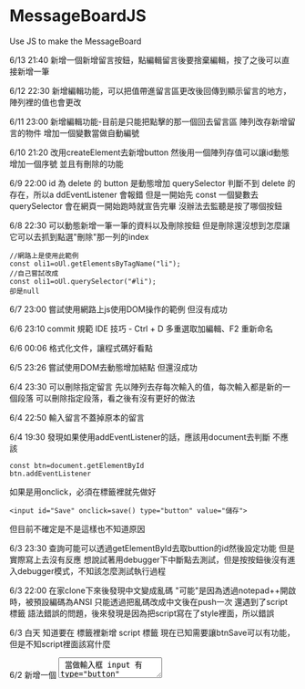 # MessageBoardJS
Use JS to make the MessageBoard

6/13 21:40
新增一個新增留言按鈕，點編輯留言後要捨棄編輯，按了之後可以直接新增一筆

6/12 22:30
新增編輯功能，可以把值帶進留言區更改後回傳到顯示留言的地方，陣列裡的值也會更改

6/11 23:00
新增編輯功能-目前是只能把點擊的那一個回去留言區
陣列改存新增留言的物件
增加一個變數當做自動編號

6/10 21:20
改用createElement去新增button
然後用一個陣列存值可以讓id動態增加一個序號
並且有刪除的功能

6/9 22:00
id 為 delete 的 button 是動態增加
querySelector 判斷不到 delete 的存在，所以a ddEventListener 會報錯
但是一開始先 const 一個變數去 querySelector 會在網頁一開始跑時就宣告完畢
沒辦法去監聽是按了哪個按鈕

6/8 22:30
可以動態新增一筆一筆的資料以及刪除按鈕
但是刪除還沒想到怎麼讓它可以去抓到點選"刪除"那一列的index
```javascript=
//網路上是使用此範例
const oli1=oUl.getElementsByTagName("li");
//自己嘗試改成
const oli1=oUl.querySelector("#li");
卻是null
```

6/7 23:00
嘗試使用網路上js使用DOM操作的範例
但沒有成功

6/6 23:10
commit 規範
IDE 技巧 - Ctrl + D 多重選取加編輯、F2 重新命名

6/6 00:06
格式化文件，讓程式碼好看點

6/5 23:26
嘗試使用DOM去動態增加結點
但還沒成功

6/4 23:30
可以刪除指定留言
先以陣列去存每次輸入的值，每次輸入都是新的一個段落
可以刪除指定段落，看之後有沒有更好的做法

6/4 22:50
輸入留言不蓋掉原本的留言

6/4 19:30
發現如果使用addEventListener的話，應該用document去判斷
不應該
``` javascript=
const btn=document.getElementById
btn.addEventListener
```
如果是用onclick，必須在標籤裡就先做好
```html=
<input id="Save" onclick=save() type="button" value="儲存">
```
但目前不確定是不是這樣也不知道原因

6/3 23:30
查詢可能可以透過getElementById去取buttion的id然後設定功能
但是實際寫上去沒有反應
想說試著用debugger下中斷點去測試，但是按按鈕後沒有進入debugger模式，不知該怎麼測試執行過程

6/3 22:00
在家clone下來後發現中文變成亂碼
"可能"是因為透過notepad++開啟時，被預設編碼為ANSI
只能透過把亂碼改成中文後在push一次
還遇到了script 標籤 語法錯誤的問題，後來發現是因為把script寫在了style裡面，所以錯誤

6/3 白天
知道要在 <head> 標籤裡新增 script 標籤
現在已知需要讓btnSave可以有功能，但是不知script裡面該寫什麼

6/2
新增一個 <textarea> 當做輸入框
input 有 type="button" 的按鈕型態，id 為b tnSave
要做一個可以顯示留言的地方，但是想不到該用什麼標籤顯示比較好
就先新增了一個 <textarea> 把他的 readonly 屬性設為 readonly


- [x] 要有一個輸入框可以輸入留言
- [x] 要有一個顯示留言的地方
- [ ] 要有一個按鈕，按下後顯示留言的地方會有剛輸入的留言
